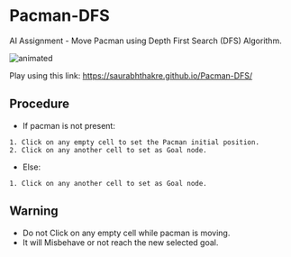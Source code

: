 # Pacman-DFS
AI Assignment - Move Pacman using Depth First Search (DFS) Algorithm.

<img src="./Assets/preview.mp4" alt="animated" />

Play using this link: https://saurabhthakre.github.io/Pacman-DFS/

## Procedure
* If pacman is not present:
```
1. Click on any empty cell to set the Pacman initial position.
2. Click on any another cell to set as Goal node.
```
* Else:
```
1. Click on any another cell to set as Goal node.
```

## Warning
* Do not Click on any empty cell while pacman is moving.
* It will Misbehave or not reach the new selected goal.
